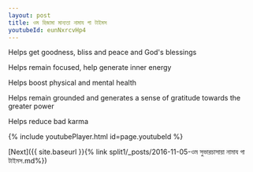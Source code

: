 ```yaml
---
layout: post
title: ওম হিজামা মান্যতা নামায গা টাইমস
youtubeId: eunNxrcvHp4
---
```

 
 
Helps get goodness, bliss and peace and God's blessings
 
Helps remain focused, help generate inner energy 
 
Helps boost physical and mental health 
 
Helps remain grounded and generates a sense of gratitude towards the greater power 
 
Helps reduce bad karma
 
 
 
 


{% include youtubePlayer.html id=page.youtubeId %}
 
[Next]({{ site.baseurl }}{% link  split1/_posts/2016-11-05-ওম সুভারচাসায়া নামায গা টাইমস.md%})
 
